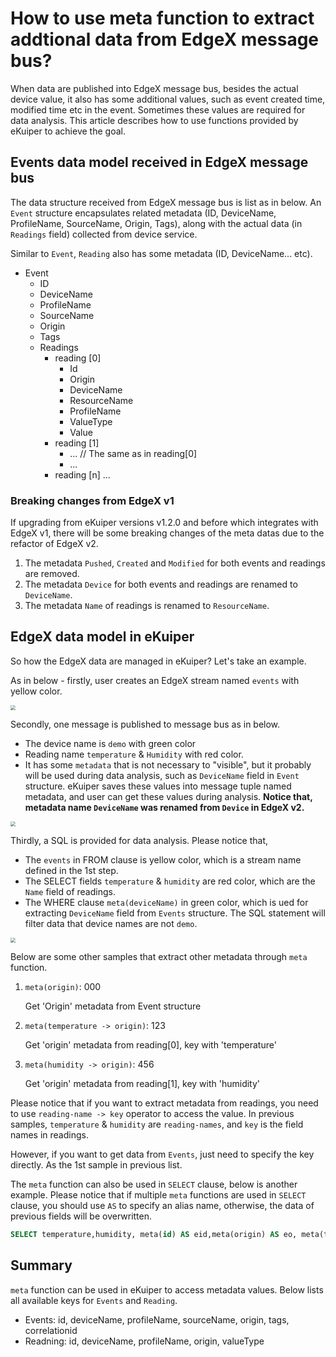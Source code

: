 # How to use meta function to extract addtional data from EdgeX message bus?

When data are published into EdgeX message bus, besides the actual device value, it also has some additional values, such as event created time, modified time etc in the event. Sometimes these values are required for data analysis. This article describes how to use functions provided by eKuiper to achieve the goal.

## Events data model received in EdgeX message bus

The data structure received from EdgeX message bus is list as in below. An `Event` structure encapsulates related metadata (ID, DeviceName, ProfileName, SourceName, Origin, Tags), along with the actual data (in `Readings` field) collected from device service.  

Similar to `Event`, `Reading` also has some metadata (ID, DeviceName... etc). 

- Event
  - ID
  - DeviceName
  - ProfileName
  - SourceName
  - Origin
  - Tags
  - Readings
    - reading [0]
      - Id
      - Origin
      - DeviceName
      - ResourceName
      - ProfileName
      - ValueType
      - Value
    - reading [1]
      - ... // The same as in reading[0]
      - ...
    - reading [n] ...
  
### Breaking changes from EdgeX v1

If upgrading from eKuiper versions v1.2.0 and before which integrates with EdgeX v1, there will be some breaking changes of the meta datas due to the refactor of EdgeX v2.

1. The metadata `Pushed`, `Created` and `Modified` for both events and readings are removed. 
2. The metadata `Device` for both events and readings are renamed to `DeviceName`.
3. The metadata `Name` of readings is renamed to `ResourceName`.

## EdgeX data model in eKuiper

So how the EdgeX data are managed in eKuiper? Let's take an example.

As in below - firstly, user creates an EdgeX stream named `events` with yellow color.

<img src="./create_stream.png" style="zoom:50%;" />

Secondly, one message is published to message bus as in below. 

- The device name is `demo` with green color
- Reading name `temperature` & `Humidity` with red color. 
- It has some `metadata` that is not necessary to "visible", but it probably will be used during data analysis, such as `DeviceName` field in `Event` structure. eKuiper saves these values into message tuple named metadata, and user can get these values during analysis. **Notice that, metadata name `DeviceName` was renamed from `Device` in EdgeX v2.**

<img src="./bus_data.png" style="zoom:50%;" />

Thirdly, a SQL is provided for data analysis. Please notice that,

- The `events` in FROM clause is yellow color, which is a stream name defined in the 1st step.
- The SELECT fields `temperature` & `humidity` are red color, which are the `Name` field of readings.
- The WHERE clause `meta(deviceName)` in green color, which is ued for extracting `DeviceName` field from `Events` structure. The SQL statement will filter data that device names are not `demo`.

<img src="./sql.png" style="zoom:50%;" />

Below are some other samples that extract other metadata through `meta` function.

1. `meta(origin)`: 000 

   Get 'Origin' metadata from Event structure

2. `meta(temperature -> origin)`: 123 

   Get 'origin' metadata from reading[0], key with 'temperature'

3. `meta(humidity -> origin)`: 456 

   Get 'origin' metadata from reading[1], key with 'humidity'

Please notice that if you want to extract metadata from readings, you need to use `reading-name -> key` operator to access the value. In previous samples, `temperature` & `humidity` are `reading-names`, and `key` is the field names in readings.  

However, if you want to get data from `Events`, just need to specify the key directly. As the 1st sample in previous list.

The `meta` function can also be used in `SELECT` clause, below is another example. Please notice that if multiple `meta` functions are used in `SELECT` clause, you should use `AS` to specify an alias name, otherwise, the data of previous fields will be overwritten.

```sql
SELECT temperature,humidity, meta(id) AS eid,meta(origin) AS eo, meta(temperature->id) AS tid, meta(temperature->origin) AS torigin, meta(Humidity->deviceName) AS hdevice, meta(Humidity->profileName) AS hprofile FROM demo WHERE meta(deviceName)="demo2"
```

## Summary

`meta` function can be used in eKuiper to access metadata values. Below lists all available keys for `Events` and `Reading`.

- Events: id, deviceName, profileName, sourceName, origin, tags, correlationid
- Readning: id, deviceName, profileName, origin, valueType

